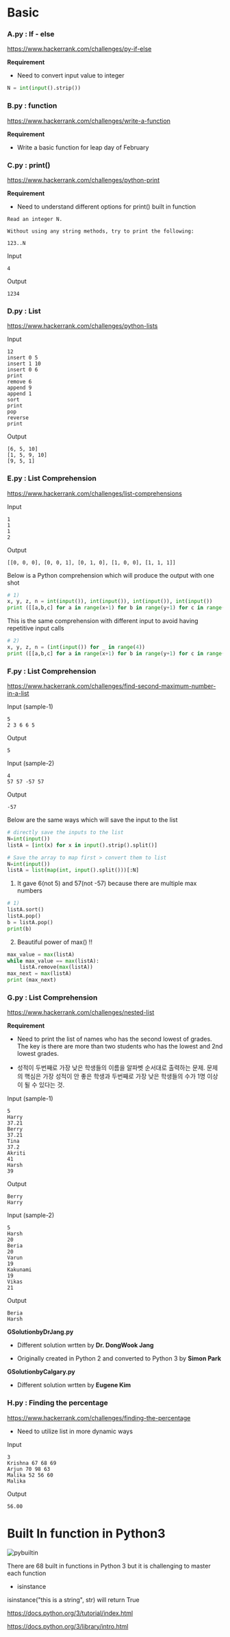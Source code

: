 
# Basic 

### A.py : If - else

https://www.hackerrank.com/challenges/py-if-else

__Requirement__

* Need to convert input value to integer

```python
N = int(input().strip())
```

### B.py : function

https://www.hackerrank.com/challenges/write-a-function

__Requirement__

* Write a basic function for leap day of February

### C.py : print()

https://www.hackerrank.com/challenges/python-print

__Requirement__

* Need to understand different options for print() built in function

```
Read an integer N.

Without using any string methods, try to print the following:

123..N
```

Input
```
4
```
Output
```
1234
```
### D.py : List

https://www.hackerrank.com/challenges/python-lists

Input
```
12
insert 0 5
insert 1 10
insert 0 6
print 
remove 6
append 9
append 1
sort 
print
pop
reverse
print
```
Output
```
[6, 5, 10]
[1, 5, 9, 10]
[9, 5, 1]
```

### E.py : List Comprehension

https://www.hackerrank.com/challenges/list-comprehensions

Input
```
1
1
1
2
```
Output
```
[[0, 0, 0], [0, 0, 1], [0, 1, 0], [1, 0, 0], [1, 1, 1]] 
```

Below is a Python comprehension which will produce the output with one shot

```python
# 1)
x, y, z, n = int(input()), int(input()), int(input()), int(input())
print ([[a,b,c] for a in range(x+1) for b in range(y+1) for c in range(z+1) if a + b + c != n ])
```
This is the same comprehension with different input to avoid having repetitive input calls 
```python
# 2)
x, y, z, n = (int(input()) for _ in range(4))
print ([[a,b,c] for a in range(x+1) for b in range(y+1) for c in range(z+1) if a + b + c != n ])
```
### F.py : List Comprehension

https://www.hackerrank.com/challenges/find-second-maximum-number-in-a-list

Input (sample-1)
```
5
2 3 6 6 5
```
Output
```
5
```

Input (sample-2)
```
4
57 57 -57 57
```
Output
```
-57
```

Below are the same ways which will save the input to the list
```python
# directly save the inputs to the list
N=int(input())
listA = [int(x) for x in input().strip().split()]

# Save the array to map first > convert them to list
N=int(input())
listA = list(map(int, input().split()))[:N]
```

1) It gave 6(not 5) and 57(not -57) because there are multiple max numbers
```python
# 1)
listA.sort()
listA.pop()
b = listA.pop()
print(b)
```

2) Beautiful power of max() !!
```python
max_value = max(listA)
while max_value == max(listA):
    listA.remove(max(listA))
max_next = max(listA)
print (max_next)
```

### G.py : List Comprehension

https://www.hackerrank.com/challenges/nested-list

__Requirement__

* Need to print the list of names who has the second lowest of grades. The key is there are more than two students who has the lowest and 2nd lowest grades.

* 성적이 두번째로 가장 낮은 학생들의 이름을 알파벳 순서대로 출력하는 문제. 문제의 핵심은 가장 성적이 안 좋은 학생과 두번째로 가장 낮은 학생들의 수가 1명 이상이 될 수 있다는 것. 

Input (sample-1)
```
5
Harry
37.21
Berry
37.21
Tina
37.2
Akriti
41
Harsh
39
```
Output
```
Berry
Harry
```
Input (sample-2)
```
5
Harsh
20
Beria
20
Varun
19
Kakunami
19
Vikas
21
```
Output
```
Beria
Harsh
```

__GSolutionbyDrJang.py__
* Different solution wrtten by __Dr. DongWook Jang__

* Originally created in Python 2 and converted to Python 3 by __Simon Park__

__GSolutionbyCalgary.py__
* Different solution wrtten by __Eugene Kim__


### H.py : Finding the percentage

https://www.hackerrank.com/challenges/finding-the-percentage

* Need to utilize list in more dynamic ways

Input
```
3
Krishna 67 68 69
Arjun 70 98 63
Malika 52 56 60
Malika
```
Output
```
56.00
```

# Built In function in Python3
![pybuiltin](https://cloud.githubusercontent.com/assets/5623445/20272862/438a0cf4-aa5d-11e6-852d-fc12a416c85b.PNG)

There are 68 built in functions in Python 3 but it is challenging to master each function 

* isinstance

isinstance("this is a string", str) will return True

https://docs.python.org/3/tutorial/index.html

https://docs.python.org/3/library/intro.html

